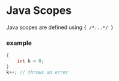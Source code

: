 # Java Scopes

Java scopes are defined using `{ /*...*/ }`

### example

```java
{
	int k = 0;
}
k++; // throws an error
```
